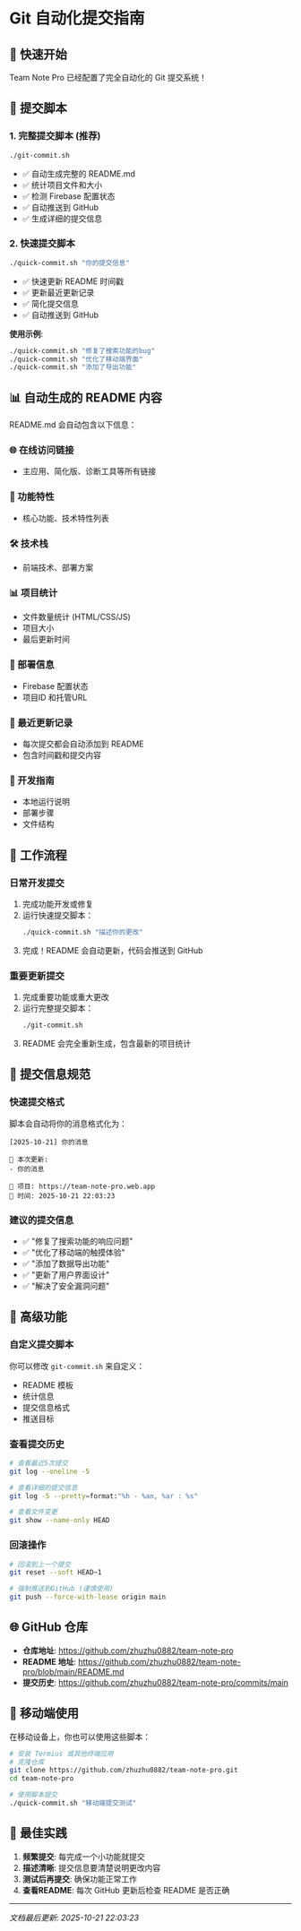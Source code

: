# Git 自动化提交指南

## 🚀 快速开始

Team Note Pro 已经配置了完全自动化的 Git 提交系统！

## 📝 提交脚本

### 1. 完整提交脚本 (推荐)
```bash
./git-commit.sh
```
- ✅ 自动生成完整的 README.md
- ✅ 统计项目文件和大小
- ✅ 检测 Firebase 配置状态
- ✅ 自动推送到 GitHub
- ✅ 生成详细的提交信息

### 2. 快速提交脚本
```bash
./quick-commit.sh "你的提交信息"
```
- ✅ 快速更新 README 时间戳
- ✅ 更新最近更新记录
- ✅ 简化提交信息
- ✅ 自动推送到 GitHub

**使用示例**:
```bash
./quick-commit.sh "修复了搜索功能的bug"
./quick-commit.sh "优化了移动端界面"
./quick-commit.sh "添加了导出功能"
```

## 📊 自动生成的 README 内容

README.md 会自动包含以下信息：

### 🌐 在线访问链接
- 主应用、简化版、诊断工具等所有链接

### 📱 功能特性
- 核心功能、技术特性列表

### 🛠️ 技术栈
- 前端技术、部署方案

### 📊 项目统计
- 文件数量统计 (HTML/CSS/JS)
- 项目大小
- 最后更新时间

### 🚀 部署信息
- Firebase 配置状态
- 项目ID 和托管URL

### 📝 最近更新记录
- 每次提交都会自动添加到 README
- 包含时间戳和提交内容

### 🔧 开发指南
- 本地运行说明
- 部署步骤
- 文件结构

## 🔄 工作流程

### 日常开发提交
1. 完成功能开发或修复
2. 运行快速提交脚本：
   ```bash
   ./quick-commit.sh "描述你的更改"
   ```
3. 完成！README 会自动更新，代码会推送到 GitHub

### 重要更新提交
1. 完成重要功能或重大更改
2. 运行完整提交脚本：
   ```bash
   ./git-commit.sh
   ```
3. README 会完全重新生成，包含最新的项目统计

## 📝 提交信息规范

### 快速提交格式
脚本会自动将你的消息格式化为：
```
[2025-10-21] 你的消息

📝 本次更新:
- 你的消息

🔗 项目: https://team-note-pro.web.app
📅 时间: 2025-10-21 22:03:23
```

### 建议的提交信息
- ✅ "修复了搜索功能的响应问题"
- ✅ "优化了移动端的触摸体验"
- ✅ "添加了数据导出功能"
- ✅ "更新了用户界面设计"
- ✅ "解决了安全漏洞问题"

## 🔧 高级功能

### 自定义提交脚本
你可以修改 `git-commit.sh` 来自定义：
- README 模板
- 统计信息
- 提交信息格式
- 推送目标

### 查看提交历史
```bash
# 查看最近5次提交
git log --oneline -5

# 查看详细的提交信息
git log -5 --pretty=format:"%h - %an, %ar : %s"

# 查看文件变更
git show --name-only HEAD
```

### 回滚操作
```bash
# 回滚到上一个提交
git reset --soft HEAD~1

# 强制推送到GitHub (谨慎使用)
git push --force-with-lease origin main
```

## 🌐 GitHub 仓库

- **仓库地址**: https://github.com/zhuzhu0882/team-note-pro
- **README 地址**: https://github.com/zhuzhu0882/team-note-pro/blob/main/README.md
- **提交历史**: https://github.com/zhuzhu0882/team-note-pro/commits/main

## 📱 移动端使用

在移动设备上，你也可以使用这些脚本：

```bash
# 安装 Termius 或其他终端应用
# 克隆仓库
git clone https://github.com/zhuzhu0882/team-note-pro.git
cd team-note-pro

# 使用脚本提交
./quick-commit.sh "移动端提交测试"
```

## 🎯 最佳实践

1. **频繁提交**: 每完成一个小功能就提交
2. **描述清晰**: 提交信息要清楚说明更改内容
3. **测试后再提交**: 确保功能正常工作
4. **查看README**: 每次 GitHub 更新后检查 README 是否正确

---

*文档最后更新: 2025-10-21 22:03:23*
